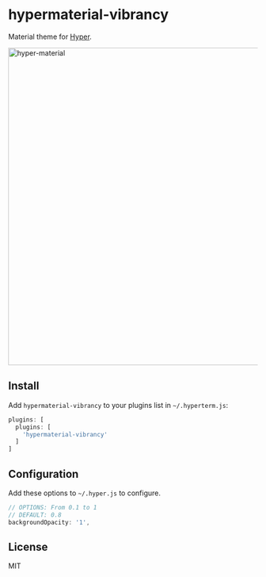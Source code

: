 # hypermaterial-vibrancy

Material theme for [Hyper](https://hyper.is).

<img width="640" alt="hyper-material" src="https://cloud.githubusercontent.com/assets/1333916/21167023/63bc12ac-c15e-11e6-8694-c3a1b5c4afa6.png">

## Install

Add `hypermaterial-vibrancy` to your plugins list in `~/.hyperterm.js`:

```js
plugins: [
  plugins: [
    'hypermaterial-vibrancy'
  ]
]
```

## Configuration
Add these options to `~/.hyper.js` to configure.

```js
// OPTIONS: From 0.1 to 1
// DEFAULT: 0.8
backgroundOpacity: '1',
```

## License

MIT
